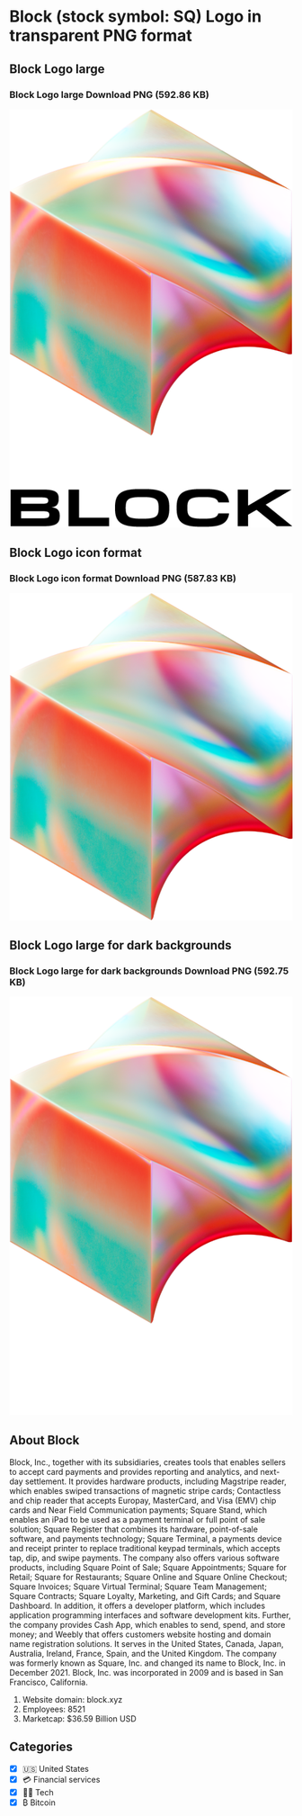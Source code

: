 # Block (stock symbol: SQ) Logo in transparent PNG format

## Block Logo large

### Block Logo large Download PNG (592.86 KB)

![Block Logo large Download PNG (592.86 KB)](/img/orig/SQ_BIG-599d6954.png)

## Block Logo icon format

### Block Logo icon format Download PNG (587.83 KB)

![Block Logo icon format Download PNG (587.83 KB)](/img/orig/SQ-66e8f199.png)

## Block Logo large for dark backgrounds

### Block Logo large for dark backgrounds Download PNG (592.75 KB)

![Block Logo large for dark backgrounds Download PNG (592.75 KB)](/img/orig/SQ_BIG.D-14198ec9.png)

## About Block

Block, Inc., together with its subsidiaries, creates tools that enables sellers to accept card payments and provides reporting and analytics, and next-day settlement. It provides hardware products, including Magstripe reader, which enables swiped transactions of magnetic stripe cards; Contactless and chip reader that accepts Europay, MasterCard, and Visa (EMV) chip cards and Near Field Communication payments; Square Stand, which enables an iPad to be used as a payment terminal or full point of sale solution; Square Register that combines its hardware, point-of-sale software, and payments technology; Square Terminal, a payments device and receipt printer to replace traditional keypad terminals, which accepts tap, dip, and swipe payments. The company also offers various software products, including Square Point of Sale; Square Appointments; Square for Retail; Square for Restaurants; Square Online and Square Online Checkout; Square Invoices; Square Virtual Terminal; Square Team Management; Square Contracts; Square Loyalty, Marketing, and Gift Cards; and Square Dashboard. In addition, it offers a developer platform, which includes application programming interfaces and software development kits. Further, the company provides Cash App, which enables to send, spend, and store money; and Weebly that offers customers website hosting and domain name registration solutions. It serves in the United States, Canada, Japan, Australia, Ireland, France, Spain, and the United Kingdom. The company was formerly known as Square, Inc. and changed its name to Block, Inc. in December 2021. Block, Inc. was incorporated in 2009 and is based in San Francisco, California.

1. Website domain: block.xyz
2. Employees: 8521
3. Marketcap: $36.59 Billion USD


## Categories
- [x] 🇺🇸 United States
- [x] 💳 Financial services
- [x] 👩‍💻 Tech
- [x] ₿ Bitcoin
